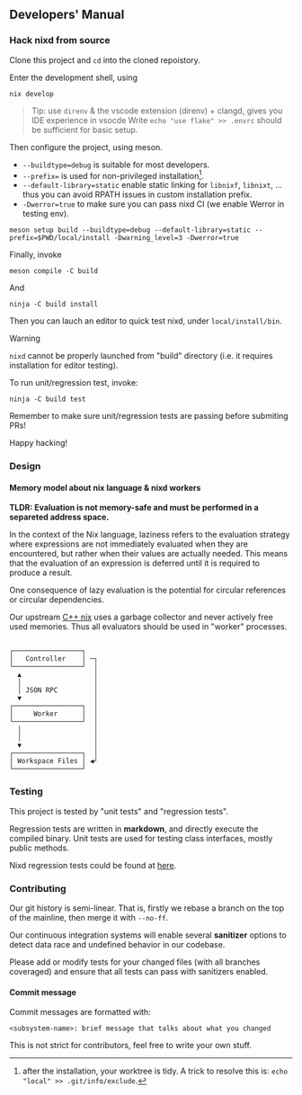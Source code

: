 ## Developers' Manual

### Hack nixd from source

Clone this project and `cd` into the cloned repoistory.

Enter the development shell, using

```
nix develop
```

> Tip: use `direnv` & the vscode extension (direnv) + clangd, gives you IDE experience in vsocde
> Write `echo "use flake" >> .envrc` should be sufficient for basic setup.

Then configure the project, using meson.
* `--buildtype=debug` is suitable for most developers.
* `--prefix=` is used for non-privileged installation[^prefix-ignore].
* `--default-library=static` enable static linking for `libnixf`, `libnixt`, ... thus you can avoid RPATH issues in custom installation prefix.
* `-Dwerror=true` to make sure you can pass nixd CI (we enable Werror in testing env).

[^prefix-ignore]: after the installation, your worktree is tidy. A trick to resolve this is: `echo "local" >> .git/info/exclude`.

```
meson setup build --buildtype=debug --default-library=static --prefix=$PWD/local/install -Dwarning_level=3 -Dwerror=true
```

Finally, invoke

```
meson compile -C build
```

And

```
ninja -C build install
```

Then you can lauch an editor to quick test nixd, under `local/install/bin`.

> [!WARNING]
> `nixd` cannot be properly launched from "build" directory (i.e. it requires installation for editor testing).

To run unit/regression test, invoke:

```
ninja -C build test
```

Remember to make sure unit/regression tests are passing before submiting PRs!

Happy hacking!


### Design

#### Memory model about nix language & nixd workers

**TLDR: Evaluation is not memory-safe and must be performed in a separeted address space.**

In the context of the Nix language, laziness refers to the evaluation strategy where expressions are not immediately evaluated when they are encountered, but rather when their values are actually needed.
This means that the evaluation of an expression is deferred until it is required to produce a result.

One consequence of lazy evaluation is the potential for circular references or circular dependencies.


Our upstream [C++ nix](https://github.com/NixOS/nix) uses a garbage collector and never actively free used memories.
Thus all evaluators should be used in "worker" processes.

<!--
digraph {
    Controller -> Worker [ label = "JSON RPC" dir = "both" ]
    Worker -> "Workspace Files"
    Controller -> "Workspace Files"
}
-->

```

┌─────────────────┐
│   Controller    │ ─┐
└─────────────────┘  │
  ▲                  │
  │                  │
  │ JSON RPC         │
  ▼                  │
┌─────────────────┐  │
│     Worker      │  │
└─────────────────┘  │
  │                  │
  │                  │
  ▼                  │
┌─────────────────┐  │
│ Workspace Files │ ◀┘
└─────────────────┘
```

### Testing

This project is tested by "unit tests" and "regression tests".

Regression tests are written in **markdown**, and directly execute the compiled binary.
Unit tests are used for testing class interfaces, mostly public methods.

Nixd regression tests could be found at [here](/tools/nixd/test/).


### Contributing

Our git history is semi-linear.
That is, firstly we rebase a branch on the top of the mainline, then merge it with `--no-ff`.

Our continuous integration systems will enable several **sanitizer** options to detect data race and undefined behavior in our codebase.

Please add or modify tests for your changed files (with all branches coveraged) and ensure that all tests can pass with sanitizers enabled.

#### Commit message

Commit messages are formatted with:

```
<subsystem-name>: brief message that talks about what you changed
```

This is not strict for contributors, feel free to write your own stuff.
